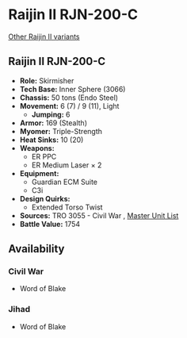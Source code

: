 # Raijin II RJN-200-C 

[Other Raijin II variants](../raijin_ii.md) 

## Raijin II RJN-200-C 

- **Role:** Skirmisher 
- **Tech Base:** Inner Sphere (3066) 
- **Chassis:** 50 tons (Endo Steel) 
- **Movement:** 6 (7) / 9 (11), Light 
  - **Jumping:** 6 
- **Armor:** 169 (Stealth) 
- **Myomer:** Triple-Strength 
- **Heat Sinks:** 10 (20) 
- **Weapons:** 
  - ER PPC 
  - ER Medium Laser × 2 
- **Equipment:** 
  - Guardian ECM Suite 
  - C3i 
- **Design Quirks:** 
  - Extended Torso Twist 
- **Sources:** TRO 3055 - Civil War , [Master Unit List](http://masterunitlist.info/Unit/Details/2630/raijin-ii-rjn-200-c) 
- **Battle Value:** 1754 

## Availability 

### Civil War 

- Word of Blake 

### Jihad 

- Word of Blake 

